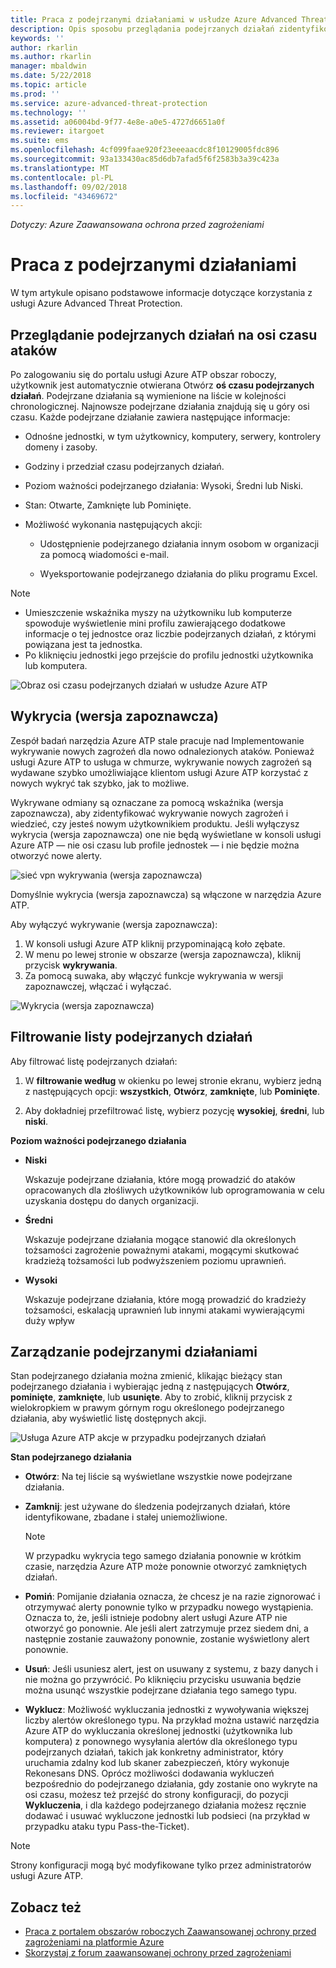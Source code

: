 ```yaml
---
title: Praca z podejrzanymi działaniami w usłudze Azure Advanced Threat Protection | Dokumentacja firmy Microsoft
description: Opis sposobu przeglądania podejrzanych działań zidentyfikowanych przez narzędzia Azure ATP
keywords: ''
author: rkarlin
ms.author: rkarlin
manager: mbaldwin
ms.date: 5/22/2018
ms.topic: article
ms.prod: ''
ms.service: azure-advanced-threat-protection
ms.technology: ''
ms.assetid: a06004bd-9f77-4e8e-a0e5-4727d6651a0f
ms.reviewer: itargoet
ms.suite: ems
ms.openlocfilehash: 4cf099faae920f23eeeaacdc8f10129005fdc896
ms.sourcegitcommit: 93a133430ac85d6db7afad5f6f2583b3a39c423a
ms.translationtype: MT
ms.contentlocale: pl-PL
ms.lasthandoff: 09/02/2018
ms.locfileid: "43469672"
---
```

*Dotyczy: Azure Zaawansowana ochrona przed zagrożeniami*



# <a name="working-with-suspicious-activities"></a>Praca z podejrzanymi działaniami
W tym artykule opisano podstawowe informacje dotyczące korzystania z usługi Azure Advanced Threat Protection.

## Przeglądanie podejrzanych działań na osi czasu ataków <a name="review-suspicious-activities-on-the-attack-time-line"></a>
Po zalogowaniu się do portalu usługi Azure ATP obszar roboczy, użytkownik jest automatycznie otwierana Otwórz **oś czasu podejrzanych działań**. Podejrzane działania są wymienione na liście w kolejności chronologicznej. Najnowsze podejrzane działania znajdują się u góry osi czasu.
Każde podejrzane działanie zawiera następujące informacje:

-   Odnośne jednostki, w tym użytkownicy, komputery, serwery, kontrolery domeny i zasoby.

-   Godziny i przedział czasu podejrzanych działań.

-   Poziom ważności podejrzanego działania: Wysoki, Średni lub Niski.

-   Stan: Otwarte, Zamknięte lub Pominięte.

-   Możliwość wykonania następujących akcji:

    -   Udostępnienie podejrzanego działania innym osobom w organizacji za pomocą wiadomości e-mail.

    -   Wyeksportowanie podejrzanego działania do pliku programu Excel.

> [!NOTE]
> -   Umieszczenie wskaźnika myszy na użytkowniku lub komputerze spowoduje wyświetlenie mini profilu zawierającego dodatkowe informacje o tej jednostce oraz liczbie podejrzanych działań, z którymi powiązana jest ta jednostka.
> -   Po kliknięciu jednostki jego przejście do profilu jednostki użytkownika lub komputera.

![Obraz osi czasu podejrzanych działań w usłudze Azure ATP](media/atp-sa-timeline.png)

## Wykrycia (wersja zapoznawcza)<a name="preview-detections"></a>

Zespół badań narzędzia Azure ATP stale pracuje nad Implementowanie wykrywanie nowych zagrożeń dla nowo odnalezionych ataków. Ponieważ usługi Azure ATP to usługa w chmurze, wykrywanie nowych zagrożeń są wydawane szybko umożliwiające klientom usługi Azure ATP korzystać z nowych wykryć tak szybko, jak to możliwe.

Wykrywane odmiany są oznaczane za pomocą wskaźnika (wersja zapoznawcza), aby zidentyfikować wykrywanie nowych zagrożeń i wiedzieć, czy jesteś nowym użytkownikiem produktu. Jeśli wyłączysz wykrycia (wersja zapoznawcza) one nie będą wyświetlane w konsoli usługi Azure ATP — nie osi czasu lub profile jednostek — i nie będzie można otworzyć nowe alerty.

![sieć vpn wykrywania (wersja zapoznawcza)](./media/preview-detection-vpn.png) 

Domyślnie wykrycia (wersja zapoznawcza) są włączone w narzędzia Azure ATP. 

Aby wyłączyć wykrywanie (wersja zapoznawcza):

1. W konsoli usługi Azure ATP kliknij przypominającą koło zębate.
2. W menu po lewej stronie w obszarze (wersja zapoznawcza), kliknij przycisk **wykrywania**.
3. Za pomocą suwaka, aby włączyć funkcje wykrywania w wersji zapoznawczej, włączać i wyłączać.
 
![Wykrycia (wersja zapoznawcza)](./media/preview-detections.png) 


## <a name="filter-suspicious-activities-list"></a>Filtrowanie listy podejrzanych działań
Aby filtrować listę podejrzanych działań:

1.  W **filtrowanie według** w okienku po lewej stronie ekranu, wybierz jedną z następujących opcji: **wszystkich**, **Otwórz**, **zamknięte**, lub **Pominięte**.

2.  Aby dokładniej przefiltrować listę, wybierz pozycję **wysokiej**, **średni**, lub **niski**.

**Poziom ważności podejrzanego działania**

-   **Niski**

    Wskazuje podejrzane działania, które mogą prowadzić do ataków opracowanych dla złośliwych użytkowników lub oprogramowania w celu uzyskania dostępu do danych organizacji.

-   **Średni**

    Wskazuje podejrzane działania mogące stanowić dla określonych tożsamości zagrożenie poważnymi atakami, mogącymi skutkować kradzieżą tożsamości lub podwyższeniem poziomu uprawnień.

-   **Wysoki**

    Wskazuje podejrzane działania, które mogą prowadzić do kradzieży tożsamości, eskalacją uprawnień lub innymi atakami wywierającymi duży wpływ




## <a name="managing-suspicious-activities"></a>Zarządzanie podejrzanymi działaniami
Stan podejrzanego działania można zmienić, klikając bieżący stan podejrzanego działania i wybierając jedną z następujących **Otwórz**, **pominięte**, **zamknięte**, lub **usunięte**.
Aby to zrobić, kliknij przycisk z wielokropkiem w prawym górnym rogu określonego podejrzanego działania, aby wyświetlić listę dostępnych akcji.

![Usługa Azure ATP akcje w przypadku podejrzanych działań](./media/atp-sa-actions.png)

**Stan podejrzanego działania**

-   **Otwórz**: Na tej liście są wyświetlane wszystkie nowe podejrzane działania.

-   **Zamknij**: jest używane do śledzenia podejrzanych działań, które identyfikowane, zbadane i stałej uniemożliwione.

    > [!NOTE]
    > W przypadku wykrycia tego samego działania ponownie w krótkim czasie, narzędzia Azure ATP może ponownie otworzyć zamkniętych działań.

-   **Pomiń**: Pomijanie działania oznacza, że chcesz je na razie zignorować i otrzymywać alerty ponownie tylko w przypadku nowego wystąpienia. Oznacza to, że, jeśli istnieje podobny alert usługi Azure ATP nie otworzyć go ponownie. Ale jeśli alert zatrzymuje przez siedem dni, a następnie zostanie zauważony ponownie, zostanie wyświetlony alert ponownie.

- **Usuń**: Jeśli usuniesz alert, jest on usuwany z systemu, z bazy danych i nie można go przywrócić. Po kliknięciu przycisku usuwania będzie można usunąć wszystkie podejrzane działania tego samego typu.

- **Wyklucz**: Możliwość wykluczania jednostki z wywoływania większej liczby alertów określonego typu. Na przykład można ustawić narzędzia Azure ATP do wykluczania określonej jednostki (użytkownika lub komputera) z ponownego wysyłania alertów dla określonego typu podejrzanych działań, takich jak konkretny administrator, który uruchamia zdalny kod lub skaner zabezpieczeń, który wykonuje Rekonesans DNS. Oprócz możliwości dodawania wykluczeń bezpośrednio do podejrzanego działania, gdy zostanie ono wykryte na osi czasu, możesz też przejść do strony konfiguracji, do pozycji **Wykluczenia**, i dla każdego podejrzanego działania możesz ręcznie dodawać i usuwać wykluczone jednostki lub podsieci (na przykład w przypadku ataku typu Pass-the-Ticket). 

> [!NOTE]
> Strony konfiguracji mogą być modyfikowane tylko przez administratorów usługi Azure ATP.


## <a name="see-also"></a>Zobacz też

- [Praca z portalem obszarów roboczych Zaawansowanej ochrony przed zagrożeniami na platformie Azure](workspace-portal.md)
- [Skorzystaj z forum zaawansowanej ochrony przed zagrożeniami](https://aka.ms/azureatpcommunity)